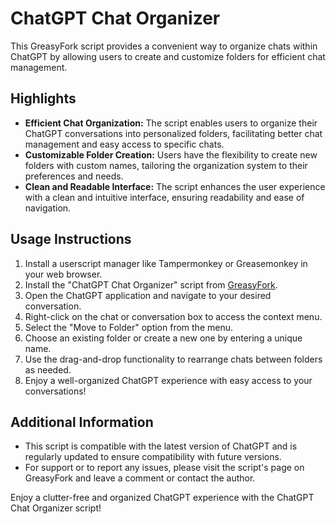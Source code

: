 # ChatGPT Chat Organizer

This GreasyFork script provides a convenient way to organize chats within ChatGPT by allowing users to create and customize folders for efficient chat management.

## Highlights

- **Efficient Chat Organization:** The script enables users to organize their ChatGPT conversations into personalized folders, facilitating better chat management and easy access to specific chats.
- **Customizable Folder Creation:** Users have the flexibility to create new folders with custom names, tailoring the organization system to their preferences and needs.
- **Clean and Readable Interface:** The script enhances the user experience with a clean and intuitive interface, ensuring readability and ease of navigation.

## Usage Instructions

1. Install a userscript manager like Tampermonkey or Greasemonkey in your web browser.
2. Install the "ChatGPT Chat Organizer" script from [GreasyFork](https://www.greasyfork.org/en/scripts/XXXXXX-chatgpt-chat-organizer).
3. Open the ChatGPT application and navigate to your desired conversation.
4. Right-click on the chat or conversation box to access the context menu.
5. Select the "Move to Folder" option from the menu.
6. Choose an existing folder or create a new one by entering a unique name.
7. Use the drag-and-drop functionality to rearrange chats between folders as needed.
8. Enjoy a well-organized ChatGPT experience with easy access to your conversations!

## Additional Information

- This script is compatible with the latest version of ChatGPT and is regularly updated to ensure compatibility with future versions.
- For support or to report any issues, please visit the script's page on GreasyFork and leave a comment or contact the author.

Enjoy a clutter-free and organized ChatGPT experience with the ChatGPT Chat Organizer script!